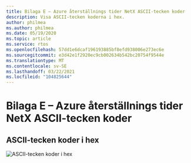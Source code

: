 ```yaml
---
title: Bilaga E – Azure återställnings tider NetX ASCII-tecken koder
description: Visa ASCII-tecken koderna i hex.
author: philmea
ms.author: philmea
ms.date: 05/19/2020
ms.topic: article
ms.service: rtos
ms.openlocfilehash: 57dd1e6dcaf196193885bf8efd938006e273ec6e
ms.sourcegitcommit: e3d42e1f2920ec9cb002634b542bc20754f9544e
ms.translationtype: MT
ms.contentlocale: sv-SE
ms.lasthandoff: 03/22/2021
ms.locfileid: "104825644"
---
```

# <a name="appendix-e---azure-rtos-netx-ascii-character-codes"></a>Bilaga E – Azure återställnings tider NetX ASCII-tecken koder

## <a name="ascii-character-codes-in-hex"></a>ASCII-tecken koder i hex

![ASCII-tecken koder i hex](./media/user-guide/ascii-character-codes-hex.png) 